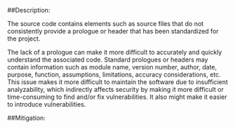 ##Description:

The source code contains elements such as source files that do not consistently provide a prologue or header that has been standardized for the project.

The lack of a prologue can make it more difficult to accurately and quickly understand the associated code. Standard prologues or headers may contain information such as module name, version number, author, date, purpose, function, assumptions, limitations, accuracy considerations, etc. This issue makes it more difficult to maintain the software due to insufficient analyzability, which indirectly affects security by making it more difficult or time-consuming to find and/or fix vulnerabilities. It also might make it easier to introduce vulnerabilities.

##Mitigation:
